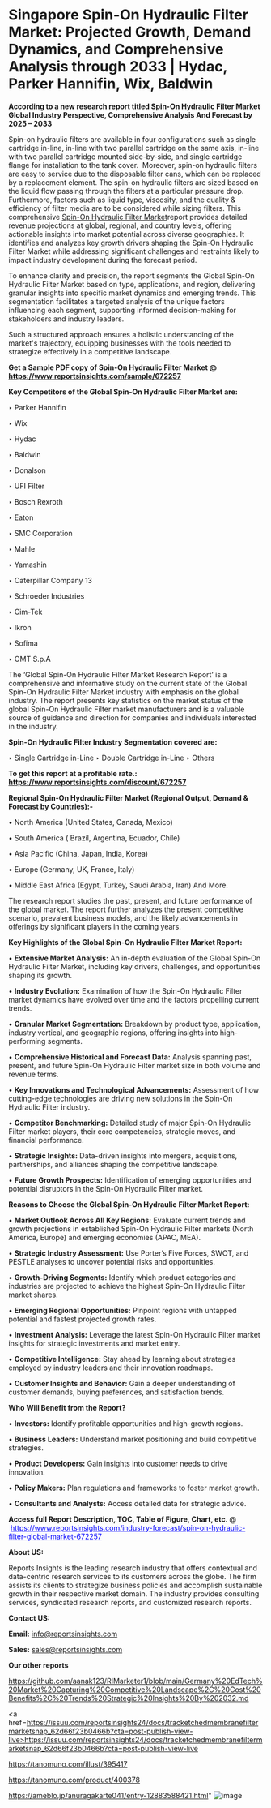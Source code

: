 # Singapore Spin-On Hydraulic Filter Market: Projected Growth, Demand Dynamics, and Comprehensive Analysis through 2033 | Hydac, Parker Hannifin, Wix, Baldwin

<strong>According to a new research report titled Spin-On Hydraulic Filter Market Global Industry Perspective, Comprehensive Analysis And Forecast by 2025 – 2033</strong>

Spin-on hydraulic filters are available in four configurations such as single cartridge in-line, in-line with two parallel cartridge on the same axis, in-line with two parallel cartridge mounted side-by-side, and single cartridge flange for installation to the tank cover.  Moreover, spin-on hydraulic filters are easy to service due to the disposable filter cans, which can be replaced by a replacement element. The spin-on hydraulic filters are sized based on the liquid flow passing through the filters at a particular pressure drop. Furthermore, factors such as liquid type, viscosity, and the quality & efficiency of filter media are to be considered while sizing filters. This comprehensive <a href=https://www.reportsinsights.com/sample/672257>Spin-On Hydraulic Filter Market</a>report provides detailed revenue projections at global, regional, and country levels, offering actionable insights into market potential across diverse geographies. It identifies and analyzes key growth drivers shaping the Spin-On Hydraulic Filter Market while addressing significant challenges and restraints likely to impact industry development during the forecast period.

To enhance clarity and precision, the report segments the Global Spin-On Hydraulic Filter Market based on type, applications, and region, delivering granular insights into specific market dynamics and emerging trends. This segmentation facilitates a targeted analysis of the unique factors influencing each segment, supporting informed decision-making for stakeholders and industry leaders.

Such a structured approach ensures a holistic understanding of the market's trajectory, equipping businesses with the tools needed to strategize effectively in a competitive landscape.

<strong>Get a Sample PDF copy of Spin-On Hydraulic Filter Market </strong><strong>@<a href=https://www.reportsinsights.com/sample/672257 style=color:#0000ff;> https://www.reportsinsights.com/sample/672257</a></strong></font>

<strong>Key Competitors of the Global Spin-On Hydraulic Filter Market are:</strong>

‣ Parker Hannifin

‣ Wix

‣ Hydac

‣ Baldwin

‣ Donalson

‣ UFI Filter

‣ Bosch Rexroth

‣ Eaton

‣ SMC Corporation

‣ Mahle

‣ Yamashin

‣ Caterpillar Company 13

‣ Schroeder Industries

‣ Cim-Tek

‣ Ikron

‣ Sofima

‣ OMT S.p.A

The ‘Global Spin-On Hydraulic Filter Market Research Report’ is a comprehensive and informative study on the current state of the Global Spin-On Hydraulic Filter Market industry with emphasis on the global industry. The report presents key statistics on the market status of the global Spin-On Hydraulic Filter market manufacturers and is a valuable source of guidance and direction for companies and individuals interested in the industry.

<strong>Spin-On Hydraulic Filter Industry Segmentation covered are:</strong>

‣ Single Cartridge in-Line
‣ Double Cartridge in-Line
‣ Others

<strong>To get this report at a profitable rate.: <a href=https://www.reportsinsights.com/discount/672257 style=color:#0000ff;>https://www.reportsinsights.com/discount/672257</a></strong></font>

<strong>Regional Spin-On Hydraulic Filter Market (Regional Output, Demand &amp; Forecast by Countries):-</strong>

• North America (United States, Canada, Mexico)

• South America ( Brazil, Argentina, Ecuador, Chile)

• Asia Pacific (China, Japan, India, Korea)

• Europe (Germany, UK, France, Italy)

• Middle East Africa (Egypt, Turkey, Saudi Arabia, Iran) And More.

The research report studies the past, present, and future performance of the global market. The report further analyzes the present competitive scenario, prevalent business models, and the likely advancements in offerings by significant players in the coming years.

<strong>Key Highlights of the Global Spin-On Hydraulic Filter Market Report:</strong>

• <strong>Extensive Market Analysis:</strong> An in-depth evaluation of the Global Spin-On Hydraulic Filter Market, including key drivers, challenges, and opportunities shaping its growth.

• <strong>Industry Evolution:</strong> Examination of how the Spin-On Hydraulic Filter market dynamics have evolved over time and the factors propelling current trends.

• <strong>Granular Market Segmentation:</strong> Breakdown by product type, application, industry vertical, and geographic regions, offering insights into high-performing segments.

• <strong>Comprehensive Historical and Forecast Data:</strong> Analysis spanning past, present, and future Spin-On Hydraulic Filter market size in both volume and revenue terms.

• <strong>Key Innovations and Technological Advancements:</strong> Assessment of how cutting-edge technologies are driving new solutions in the Spin-On Hydraulic Filter industry.

• <strong>Competitor Benchmarking:</strong> Detailed study of major Spin-On Hydraulic Filter market players, their core competencies, strategic moves, and financial performance.

• <strong>Strategic Insights:</strong> Data-driven insights into mergers, acquisitions, partnerships, and alliances shaping the competitive landscape.

• <strong>Future Growth Prospects:</strong> Identification of emerging opportunities and potential disruptors in the Spin-On Hydraulic Filter market.

<strong>Reasons to Choose the Global Spin-On Hydraulic Filter Market Report:</strong>

• <strong>Market Outlook Across All Key Regions:</strong> Evaluate current trends and growth projections in established Spin-On Hydraulic Filter markets (North America, Europe) and emerging economies (APAC, MEA).

• <strong>Strategic Industry Assessment:</strong> Use Porter’s Five Forces, SWOT, and PESTLE analyses to uncover potential risks and opportunities.

• <strong>Growth-Driving Segments:</strong> Identify which product categories and industries are projected to achieve the highest Spin-On Hydraulic Filter market shares.

• <strong>Emerging Regional Opportunities:</strong> Pinpoint regions with untapped potential and fastest projected growth rates.

• <strong>Investment Analysis:</strong> Leverage the latest Spin-On Hydraulic Filter market insights for strategic investments and market entry.

• <strong>Competitive Intelligence:</strong> Stay ahead by learning about strategies employed by industry leaders and their innovation roadmaps.

• <strong>Customer Insights and Behavior:</strong> Gain a deeper understanding of customer demands, buying preferences, and satisfaction trends.

<strong>Who Will Benefit from the Report?</strong>

• <strong>Investors:</strong> Identify profitable opportunities and high-growth regions.

• <strong>Business Leaders:</strong> Understand market positioning and build competitive strategies.

• <strong>Product Developers:</strong> Gain insights into customer needs to drive innovation.

• <strong>Policy Makers:</strong> Plan regulations and frameworks to foster market growth.

• <strong>Consultants and Analysts:</strong> Access detailed data for strategic advice.
</ul>
<strong>Access full Report Description, TOC, Table of Figure, Chart, etc. </strong>@  <a href=https://www.reportsinsights.com/industry-forecast/spin-on-hydraulic-filter-global-market-672257 style=color:#0000ff;>https://www.reportsinsights.com/industry-forecast/spin-on-hydraulic-filter-global-market-672257</a></font>

<strong><strong>About US</strong>:</strong>

Reports Insights is the leading research industry that offers contextual and data-centric research services to its customers across the globe. The firm assists its clients to strategize business policies and accomplish sustainable growth in their respective market domain. The industry provides consulting services, syndicated research reports, and customized research reports.

<strong>Contact US:</strong>

<p class=""""><b>Email:</b> <a href=mailto:info@reportsinsights.com>info@reportsinsights.com</a></p>
<p class=""""><b>Sales:</b> <a href=mailto:sales@reportsinsights.com>sales@reportsinsights.com</a></p>

<strong>Our other reports</strong>

<a href=https://github.com/aanak123/RIMarketer1/blob/main/Germany%20EdTech%20Market%20Capturing%20Competitive%20Landscape%2C%20Cost%20Benefits%2C%20Trends%20Strategic%20Insights%20By%202032.md>https://github.com/aanak123/RIMarketer1/blob/main/Germany%20EdTech%20Market%20Capturing%20Competitive%20Landscape%2C%20Cost%20Benefits%2C%20Trends%20Strategic%20Insights%20By%202032.md</a>

<a href=https://issuu.com/reportsinsights24/docs/tracketchedmembranefiltermarketsnap_62d66f23b0466b?cta=post-publish-view-live>https://issuu.com/reportsinsights24/docs/tracketchedmembranefiltermarketsnap_62d66f23b0466b?cta=post-publish-view-live</a>

<a href=https://tanomuno.com/illust/395417>https://tanomuno.com/illust/395417</a>

<a href=https://tanomuno.com/product/400378>https://tanomuno.com/product/400378</a>

<a href=https://ameblo.jp/anuragakarte041/entry-12883588421.html>https://ameblo.jp/anuragakarte041/entry-12883588421.html</a>"
![image](https://github.com/user-attachments/assets/99179267-d106-44d7-b12d-a6071441355f)
